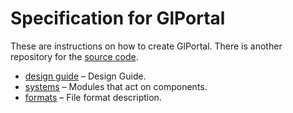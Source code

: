 # Specification for GlPortal
These are instructions on how to create GlPortal.
There is another repository for the [source code](https://github.com/GlPortal/glPortal).
- [design guide](./design-guide.md) – Design Guide.
- [systems](./systems) – Modules that act on components.
- [formats](./formats) – File format description.
